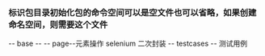 ### 标识包目录初始化包的命令空间可以是空文件也可以省略，如果创建命名空间，则需要这个文件


 -- base -- 
 -- page--元素操作 selenium 二次封装
 -- testcases -- 测试用例
